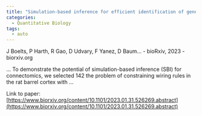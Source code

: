 ```yaml
---
title: "Simulation-based inference for efficient identification of generative models in connectomics"
categories:
  - Quantitative Biology
tags:
  - auto
---
```

J Boelts, P Harth, R Gao, D Udvary, F Yanez, D Baum… - bioRxiv, 2023 - biorxiv.org

… To demonstrate the potential of simulation-based inference (SBI) for connectomics, we selected 142 the problem of constraining wiring rules in the rat barrel cortex with …

Link to paper: [https://www.biorxiv.org/content/10.1101/2023.01.31.526269.abstract](https://www.biorxiv.org/content/10.1101/2023.01.31.526269.abstract)
